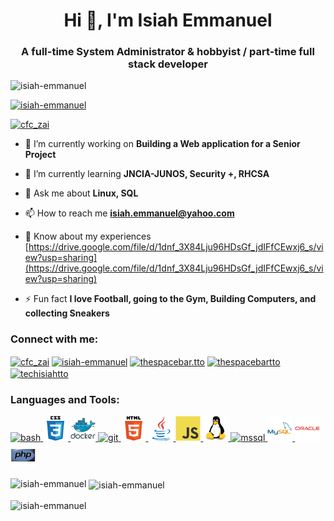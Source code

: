<h1 align="center">Hi 👋, I'm Isiah Emmanuel</h1>
<h3 align="center">A full-time System Administrator & hobbyist / part-time full stack developer</h3>

<p align="left"> <img src="https://komarev.com/ghpvc/?username=isiah-emmanuel&label=Profile%20views&color=0e75b6&style=flat" alt="isiah-emmanuel" /> </p>

<p align="left"> <a href="https://github.com/ryo-ma/github-profile-trophy"><img src="https://github-profile-trophy.vercel.app/?username=isiah-emmanuel" alt="isiah-emmanuel" /></a> </p>

<p align="left"> <a href="https://twitter.com/cfc_zai" target="blank"><img src="https://img.shields.io/twitter/follow/cfc_zai?logo=twitter&style=for-the-badge" alt="cfc_zai" /></a> </p>

- 🔭 I’m currently working on **Building a Web application for a Senior Project**

- 🌱 I’m currently learning **JNCIA-JUNOS, Security +, RHCSA**

- 💬 Ask me about **Linux, SQL**

- 📫 How to reach me **isiah.emmanuel@yahoo.com**

- 📄 Know about my experiences [https://drive.google.com/file/d/1dnf_3X84Lju96HDsGf_jdIFfCEwxj6_s/view?usp=sharing](https://drive.google.com/file/d/1dnf_3X84Lju96HDsGf_jdIFfCEwxj6_s/view?usp=sharing)

- ⚡ Fun fact **I love Football, going to the Gym, Building Computers, and collecting Sneakers**

<h3 align="left">Connect with me:</h3>
<p align="left">
<a href="https://twitter.com/cfc_zai" target="blank"><img align="center" src="https://raw.githubusercontent.com/rahuldkjain/github-profile-readme-generator/master/src/images/icons/Social/twitter.svg" alt="cfc_zai" height="30" width="40" /></a>
<a href="https://linkedin.com/in/isiah-emmanuel" target="blank"><img align="center" src="https://raw.githubusercontent.com/rahuldkjain/github-profile-readme-generator/master/src/images/icons/Social/linked-in-alt.svg" alt="isiah-emmanuel" height="30" width="40" /></a>
<a href="https://instagram.com/thespacebar.tto" target="blank"><img align="center" src="https://raw.githubusercontent.com/rahuldkjain/github-profile-readme-generator/master/src/images/icons/Social/instagram.svg" alt="thespacebar.tto" height="30" width="40" /></a>
<a href="https://www.youtube.com/c/thespacebartto" target="blank"><img align="center" src="https://raw.githubusercontent.com/rahuldkjain/github-profile-readme-generator/master/src/images/icons/Social/youtube.svg" alt="thespacebartto" height="30" width="40" /></a>
<a href="https://www.hackerrank.com/techisiahtto" target="blank"><img align="center" src="https://raw.githubusercontent.com/rahuldkjain/github-profile-readme-generator/master/src/images/icons/Social/hackerrank.svg" alt="techisiahtto" height="30" width="40" /></a>
</p>

<h3 align="left">Languages and Tools:</h3>
<p align="left"> <a href="https://www.gnu.org/software/bash/" target="_blank" rel="noreferrer"> <img src="https://www.vectorlogo.zone/logos/gnu_bash/gnu_bash-icon.svg" alt="bash" width="40" height="40"/> </a> <a href="https://www.w3schools.com/css/" target="_blank" rel="noreferrer"> <img src="https://raw.githubusercontent.com/devicons/devicon/master/icons/css3/css3-original-wordmark.svg" alt="css3" width="40" height="40"/> </a> <a href="https://www.docker.com/" target="_blank" rel="noreferrer"> <img src="https://raw.githubusercontent.com/devicons/devicon/master/icons/docker/docker-original-wordmark.svg" alt="docker" width="40" height="40"/> </a> <a href="https://git-scm.com/" target="_blank" rel="noreferrer"> <img src="https://www.vectorlogo.zone/logos/git-scm/git-scm-icon.svg" alt="git" width="40" height="40"/> </a> <a href="https://www.w3.org/html/" target="_blank" rel="noreferrer"> <img src="https://raw.githubusercontent.com/devicons/devicon/master/icons/html5/html5-original-wordmark.svg" alt="html5" width="40" height="40"/> </a> <a href="https://www.java.com" target="_blank" rel="noreferrer"> <img src="https://raw.githubusercontent.com/devicons/devicon/master/icons/java/java-original.svg" alt="java" width="40" height="40"/> </a> <a href="https://developer.mozilla.org/en-US/docs/Web/JavaScript" target="_blank" rel="noreferrer"> <img src="https://raw.githubusercontent.com/devicons/devicon/master/icons/javascript/javascript-original.svg" alt="javascript" width="40" height="40"/> </a> <a href="https://www.linux.org/" target="_blank" rel="noreferrer"> <img src="https://raw.githubusercontent.com/devicons/devicon/master/icons/linux/linux-original.svg" alt="linux" width="40" height="40"/> </a> <a href="https://www.microsoft.com/en-us/sql-server" target="_blank" rel="noreferrer"> <img src="https://www.svgrepo.com/show/303229/microsoft-sql-server-logo.svg" alt="mssql" width="40" height="40"/> </a> <a href="https://www.mysql.com/" target="_blank" rel="noreferrer"> <img src="https://raw.githubusercontent.com/devicons/devicon/master/icons/mysql/mysql-original-wordmark.svg" alt="mysql" width="40" height="40"/> </a> <a href="https://www.oracle.com/" target="_blank" rel="noreferrer"> <img src="https://raw.githubusercontent.com/devicons/devicon/master/icons/oracle/oracle-original.svg" alt="oracle" width="40" height="40"/> </a> <a href="https://www.php.net" target="_blank" rel="noreferrer"> <img src="https://raw.githubusercontent.com/devicons/devicon/master/icons/php/php-original.svg" alt="php" width="40" height="40"/> </a> </p>

<p><img align="left" src="https://github-readme-stats.vercel.app/api/top-langs?username=isiah-emmanuel&show_icons=true&locale=en&layout=compact" alt="isiah-emmanuel" /></p>

<p>&nbsp;<img align="center" src="https://github-readme-stats.vercel.app/api?username=isiah-emmanuel&show_icons=true&locale=en" alt="isiah-emmanuel" /></p>

<p><img align="center" src="https://github-readme-streak-stats.herokuapp.com/?user=isiah-emmanuel&" alt="isiah-emmanuel" /></p>
